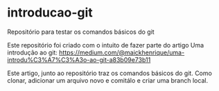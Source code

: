 # introducao-git
Repositório para testar os comandos básicos do git

Este repositório foi criado com o intuito de fazer parte do artigo Uma introdução ao git:
https://medium.com/@maickhenrique/uma-introdu%C3%A7%C3%A3o-ao-git-a83b09e73b11

Este artigo, junto ao repositório traz os comandos básicos do git.
Como clonar, adicionar um arquivo novo e comitálo e criar uma branch local.

